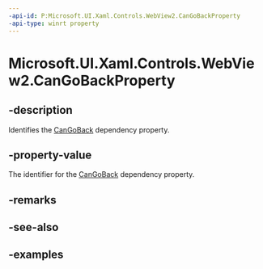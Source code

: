 ```yaml
---
-api-id: P:Microsoft.UI.Xaml.Controls.WebView2.CanGoBackProperty
-api-type: winrt property
---
```


# Microsoft.UI.Xaml.Controls.WebView2.CanGoBackProperty

<!--
public static Microsoft.UI.Xaml.DependencyProperty CanGoBackProperty { get; }
-->


## -description

Identifies the [CanGoBack](webview2_cangoback.md) dependency property.

## -property-value

The identifier for the [CanGoBack](webview2_cangoback.md) dependency property.

## -remarks

## -see-also

## -examples


